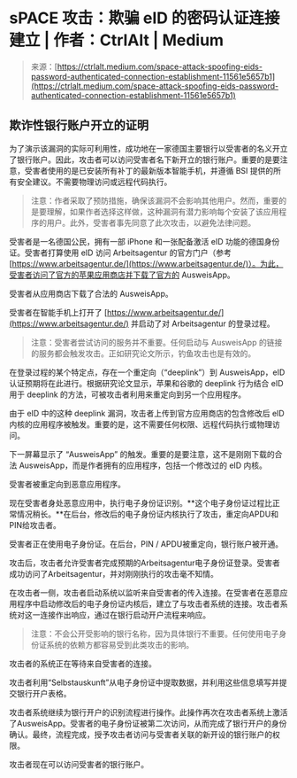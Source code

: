 <!--yml

类别：未分类

日期：2024-05-27 14:55:27

-->

# sPACE 攻击：欺骗 eID 的密码认证连接建立 | 作者：CtrlAlt | Medium

> 来源：[https://ctrlalt.medium.com/space-attack-spoofing-eids-password-authenticated-connection-establishment-11561e5657b1](https://ctrlalt.medium.com/space-attack-spoofing-eids-password-authenticated-connection-establishment-11561e5657b1)

## 欺诈性银行账户开立的证明

为了演示该漏洞的实际可利用性，成功地在一家德国主要银行以受害者的名义开立了银行账户。因此，攻击者可以访问受害者名下新开立的银行账户。重要的是要注意，受害者使用的是已安装所有补丁的最新版本智能手机，并遵循 BSI 提供的所有安全建议。不需要物理访问或远程代码执行。

> 注意：作者采取了预防措施，确保该漏洞不会影响其他用户。然而，重要的是要理解，如果作者选择这样做，这种漏洞有潜力影响每个安装了该应用程序的用户。此外，受害者事先同意了此次攻击，以避免法律问题。

受害者是一名德国公民，拥有一部 iPhone 和一张配备激活 eID 功能的德国身份证。受害者打算使用 eID 访问 Arbeitsagentur 的官方门户（参考 [https://www.arbeitsagentur.de/](https://www.arbeitsagentur.de/)）。为此，受害者访问了官方的苹果应用商店并下载了官方的 AusweisApp。

受害者从应用商店下载了合法的 AusweisApp。

受害者在智能手机上打开了 [https://www.arbeitsagentur.de/](https://www.arbeitsagentur.de/) 并启动了对 Arbeitsagentur 的登录过程。

> 注意：受害者尝试访问的服务并不重要。任何启动与 AusweisApp 的链接的服务都会触发攻击。正如研究论文所示，钓鱼攻击也是有效的。

在登录过程的某个特定点，存在一个重定向（“deeplink”）到 AusweisApp，eID 认证预期将在此进行。根据研究论文显示，苹果和谷歌的 deeplink 行为结合 eID 用于 deeplink 的方法，可被攻击者利用来重定向到另一个应用程序。

由于 eID 中的这种 deeplink 漏洞，攻击者上传到官方应用商店的包含修改后 eID 内核的应用程序被触发。重要的是，这不需要任何权限、远程代码执行或物理访问。

下一屏幕显示了 “AusweisApp” 的触发。重要的是要注意，这不是刚刚下载的合法 AusweisApp，而是作者拥有的应用程序，包括一个修改过的 eID 内核。

受害者被重定向到恶意应用程序。

现在受害者身处恶意应用中，执行电子身份证识别。**这个电子身份证过程比正常情况稍长。**在后台，修改后的电子身份证内核执行了攻击，重定向APDU和PIN给攻击者。

受害者正在使用电子身份证。在后台，PIN / APDU被重定向，银行账户被开通。

攻击后，攻击者允许受害者完成预期的Arbeitsagentur电子身份证登录。受害者成功访问了Arbeitsagentur，并对刚刚执行的攻击毫不知情。

在攻击者一侧，攻击者启动系统以监听来自受害者的传入连接。在受害者在恶意应用程序中启动修改后的电子身份证内核后，建立了与攻击者系统的连接。攻击者系统对这一连接作出响应，通过在银行启动开户流程来响应。

> 注意：不会公开受影响的银行名称，因为具体银行不重要。任何使用电子身份证系统的依赖方都容易受到此类攻击的影响。

攻击者的系统正在等待来自受害者的连接。

攻击者利用“Selbstauskunft”从电子身份证中提取数据，并利用这些信息填写并提交银行开户表格。

攻击者系统继续为银行开户的识别流程进行操作。此操作再次在攻击者系统上激活了AusweisApp。受害者的电子身份证被第二次访问，从而完成了银行开户的身份确认。最终，流程完成，授予攻击者访问与受害者关联的新开设的银行账户的权限。

攻击者现在可以访问受害者的银行账户。
